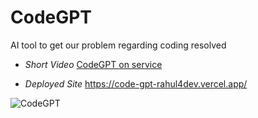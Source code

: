 # CodeGPT
AI tool to get our problem regarding coding resolved
  - _*Short Video*_
[CodeGPT on service](https://user-images.githubusercontent.com/114183358/230787910-29fc536d-5f74-44b5-99cc-8abeb4da42f6.webm)

  - _*Deployed Site*_
https://code-gpt-rahul4dev.vercel.app/

![CodeGPT](https://user-images.githubusercontent.com/114183358/230788157-530041dd-60e6-4830-b385-629a843a43b9.png)
